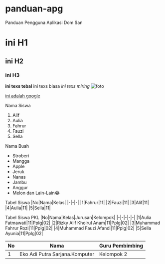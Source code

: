 # panduan-apg
 Panduan Pengguna Aplikasi Dom $an
 # ini H1
 ## ini H2
 ### ini H3
**ini texs tebal**
ini texs biasa
*ini texs miring*
![foto](https://picsum.photos/200/300)

[ini adalah google](htts://google.com)

Nama Siswa
1. Alif
2. Aulia
3. Fahrur
4. Fauzi
5. Sella

Nama Buah
- Stroberi
- Mangga
- Apple
- Jeruk
- Nanas
- Jambu 
- Anggur
- Melon
  dan Lain-Lain😂

Tabel Siswa
|No|Nama|Kelas|
|-|-|-|
|1|Fahrur|11|
|2|Fauzi|11|
|3|Alif|11|
|4|Aulia|11|
|5|Sella|11|

Tabel Siswa PKL
|No|Nama|Kelas|Jurusan|Kelompok|
|-|-|-|-|-|
|1|Aulia Fatmawati|11|Pplg|02|
|2|Rizky Alif Khoirul Anam|11|Pplg|02|
|3|Muhammad Fahrur Rozi|11|Pplg|02|
|4|Muhammad Fauzi Afandi|11|Pplg|02|
|5|Sella Ayunia|11|Pplg|02|

|No|Nama|Guru Pembimbing|
|-|-|-|
|1| Eko Adi Putra Sarjana.Komputer| Kelompok 2|